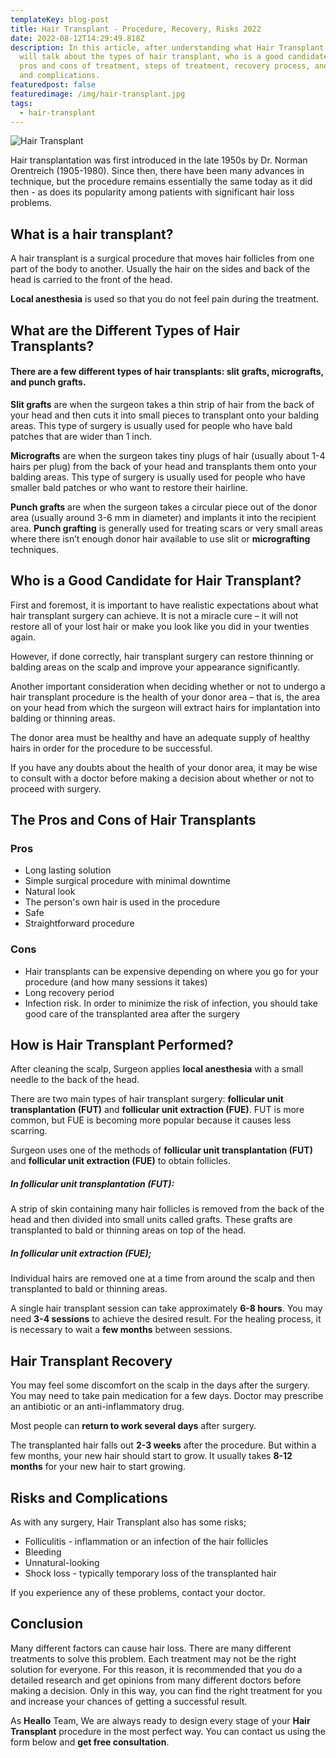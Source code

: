 ```yaml
---
templateKey: blog-post
title: Hair Transplant - Procedure, Recovery, Risks 2022
date: 2022-08-12T14:29:49.818Z
description: In this article, after understanding what Hair Transplant is, we
  will talk about the types of hair transplant, who is a good candidate, the
  pros and cons of treatment, steps of treatment, recovery process, and risks
  and complications.
featuredpost: false
featuredimage: /img/hair-transplant.jpg
tags:
  - hair-transplant
---
```

![Hair Transplant](/img/hair-transplant.jpg "Hair Transplant")

Hair transplantation was first introduced in the late 1950s by Dr. Norman Orentreich (1905-1980). Since then, there have been many advances in technique, but the procedure remains essentially the same today as it did then - as does its popularity among patients with significant hair loss problems.

## **What is a hair transplant?**

A hair transplant is a surgical procedure that moves hair follicles from one part of the body to another. Usually the hair on the sides and back of the head is carried to the front of the head.

**Local anesthesia** is used so that you do not feel pain during the treatment.

## **What are the Different Types of Hair Transplants?**

#### There are a few different types of hair transplants: slit grafts, micrografts, and punch grafts.

**Slit grafts** are when the surgeon takes a thin strip of hair from the back of your head and then cuts it into small pieces to transplant onto your balding areas. This type of surgery is usually used for people who have bald patches that are wider than 1 inch.

**Micrografts** are when the surgeon takes tiny plugs of hair (usually about 1-4 hairs per plug) from the back of your head and transplants them onto your balding areas. This type of surgery is usually used for people who have smaller bald patches or who want to restore their hairline.

**Punch grafts** are when the surgeon takes a circular piece out of the donor area (usually around 3-6 mm in diameter) and implants it into the recipient area. **Punch grafting** is generally used for treating scars or very small areas where there isn’t enough donor hair available to use slit or **micrografting** techniques.

## **Who is a Good Candidate for Hair Transplant?**

First and foremost, it is important to have realistic expectations about what hair transplant surgery can achieve.
It is not a miracle cure – it will not restore all of your lost hair or make you look like you did in your twenties again.

However, if done correctly, hair transplant surgery can restore thinning or balding areas on the scalp and improve your appearance significantly.

Another important consideration when deciding whether or not to undergo a hair transplant procedure is the health of your donor area – that is, the area on your head from which the surgeon will extract hairs for implantation into balding or thinning areas.

The donor area must be healthy and have an adequate supply of healthy hairs in order for the procedure to be successful.

If you have any doubts about the health of your donor area, it may be wise to consult with a doctor before making a decision about whether or not to proceed with surgery.

## **The Pros and Cons of Hair Transplants**

### **Pros**

* Long lasting solution
* Simple surgical procedure with minimal downtime
* Natural look
* The person's own hair is used in the procedure
* Safe
* Straightforward procedure

### **Cons**

* Hair transplants can be expensive depending on where you go for your procedure (and how many sessions it takes)
* Long recovery period
* Infection risk. In order to minimize the risk of infection, you should take good care of the transplanted area after the surgery

## **How is Hair Transplant Performed?**

After cleaning the scalp, Surgeon applies **local anesthesia** with a small needle to the back of the head.

There are two main types of hair transplant surgery: **follicular unit transplantation (FUT)** and **follicular unit extraction (FUE)**. FUT is more common, but FUE is becoming more popular because it causes less scarring.

Surgeon uses one of the methods of **follicular unit transplantation (FUT)** and **follicular unit extraction (FUE)** to obtain follicles.

##### **In follicular unit transplantation (FUT):**

A strip of skin containing many hair follicles is removed from the back of the head and then divided into small units called grafts. These grafts are transplanted to bald or thinning areas on top of the head.

##### **In follicular unit extraction (FUE);**

Individual hairs are removed one at a time from around the scalp and then transplanted to bald or thinning areas.

A single hair transplant session can take approximately **6-8 hours**. You may need **3-4 sessions** to achieve the desired result. For the healing process, it is necessary to wait a **few months** between sessions.

## **Hair Transplant Recovery**

You may feel some discomfort on the scalp in the days after the surgery. You may need to take pain medication for a few days. Doctor may prescribe an antibiotic or an anti-inflammatory drug.

Most people can **return to work several days** after surgery.

The transplanted hair falls out **2-3 weeks** after the procedure. But within a few months, your new hair should start to grow. It usually takes **8-12 months** for your new hair to start growing.

## **Risks and Complications**

As with any surgery, Hair Transplant also has some risks;

* Folliculitis - inflammation or an infection of the hair follicles
* Bleeding
* Unnatural-looking
* Shock loss - typically temporary loss of the transplanted hair

If you experience any of these problems, contact your doctor.

## **Conclusion**

Many different factors can cause hair loss. There are many different treatments to solve this problem. Each treatment may not be the right solution for everyone. For this reason, it is recommended that you do a detailed research and get opinions from many different doctors before making a decision. Only in this way, you can find the right treatment for you and increase your chances of getting a successful result.

As **Heallo** Team, We are always ready to design every stage of your **Hair Transplant** procedure in the most perfect way. You can contact us using the form below and **get free consultation**.
